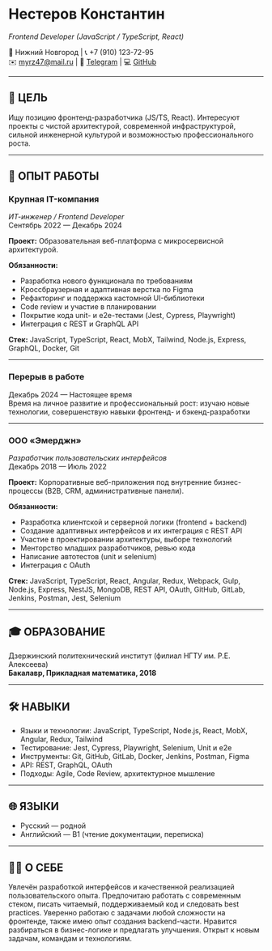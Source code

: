 # Нестеров Константин  
*Frontend Developer (JavaScript / TypeScript, React)*

📍 Нижний Новгород | 📞 +7 (910) 123-72-95  
✉️ myrz47@mail.ru | 💬 [Telegram](https://t.me/Enolinn) | 💻 [GitHub](https://github.com/overlort)

---

## 🎯 ЦЕЛЬ  
Ищу позицию фронтенд-разработчика (JS/TS, React). Интересуют проекты с чистой архитектурой, современной инфраструктурой, сильной инженерной культурой и возможностью профессионального роста.

---

## 💼 ОПЫТ РАБОТЫ

### Крупная IT-компания
*ИТ-инженер / Frontend Developer*  
Сентябрь 2022 — Декабрь 2024  

**Проект:** Образовательная веб-платформа с микросервисной архитектурой.

**Обязанности:**  
- Разработка нового функционала по требованиям  
- Кроссбраузерная и адаптивная верстка по Figma  
- Рефакторинг и поддержка кастомной UI-библиотеки  
- Code review и участие в планировании  
- Покрытие кода unit- и e2e-тестами (Jest, Cypress, Playwright)  
- Интеграция с REST и GraphQL API  

**Стек:** JavaScript, TypeScript, React, MobX, Tailwind, Node.js, Express, GraphQL, Docker, Git

---

### Перерыв в работе  
Декабрь 2024 — Настоящее время  
Время на личное развитие и профессиональный рост: изучаю новые технологии, совершенствую навыки фронтенд- и бэкенд-разработки

---

### ООО «Эмерджн»  
*Разработчик пользовательских интерфейсов*  
Декабрь 2018 — Июль 2022  

**Проект:** Корпоративные веб-приложения под внутренние бизнес-процессы (B2B, CRM, административные панели).

**Обязанности:**  
- Разработка клиентской и серверной логики (frontend + backend)  
- Создание адаптивных интерфейсов и их интеграция с REST API  
- Участие в проектировании архитектуры, выборе технологий  
- Менторство младших разработчиков, ревью кода  
- Написание автотестов (unit и selenium)  
- Интеграция с OAuth  

**Стек:** JavaScript, TypeScript, React, Angular, Redux, Webpack, Gulp, Node.js, Express, NestJS, MongoDB, REST API, OAuth, GitHub, GitLab, Jenkins, Postman, Jest, Selenium

---

## 🎓 ОБРАЗОВАНИЕ  
Дзержинский политехнический институт (филиал НГТУ им. Р.Е. Алексеева)  
**Бакалавр, Прикладная математика, 2018**

---

## 🛠️ НАВЫКИ  
- Языки и технологии: JavaScript, TypeScript, Node.js, React, MobX, Angular, Redux, Tailwind  
- Тестирование: Jest, Cypress, Playwright, Selenium, Unit и e2e  
- Инструменты: Git, GitHub, GitLab, Docker, Jenkins, Postman, Figma  
- API: REST, GraphQL, OAuth  
- Подходы: Agile, Code Review, архитектурное мышление

---

## 🌐 ЯЗЫКИ  
- Русский — родной  
- Английский — B1 (чтение документации, переписка)

---

## 🙋‍♂️ О СЕБЕ  
Увлечён разработкой интерфейсов и качественной реализацией пользовательского опыта. Предпочитаю работать с современным стеком, писать читаемый, поддерживаемый код и следовать best practices. Уверенно работаю с задачами любой сложности на фронтенде, также имею опыт создания backend-части. Нравится разбираться в бизнес-логике и предлагать улучшения. Открыт к новым задачам, командам и технологиям.

